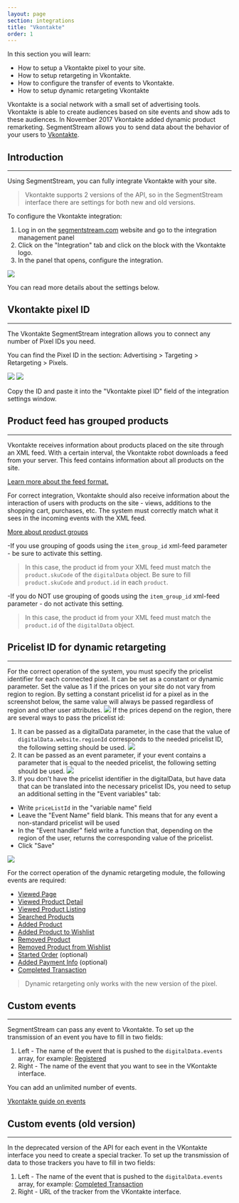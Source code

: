 ```yaml
---
layout: page
section: integrations
title: "Vkontakte"
order: 1
---
```


In this section you will learn:
* How to setup a Vkontakte pixel to your site.
* How to setup retargeting in Vkontakte.
* How to configure the transfer of events to Vkontakte.
* How to setup dynamic retargeting Vkontakte

Vkontakte is a social network with a small set of advertising tools. Vkontakte is able to create audiences based on site events and show ads to these audiences. In November 2017 Vkontakte added dynamic product remarketing. SegmentStream allows you to send data about the behavior of your users to [Vkontakte](https://vk.com/dev/manuals).

## Introduction
------
Using SegmentStream, you can fully integrate Vkontakte with your site.

>Vkontakte supports 2 versions of the API, so in the SegmentStream interface there are settings for both new and old versions.

To configure the Vkontakte integration:
1. Log in on the [segmentstream.com](https://admin.segmentstream.com/) website and go to the integration management panel
2. Click on the "Integration" tab and click on the block with the Vkontakte logo.
3. In the panel that opens, configure the integration.

![](/img/integrations.vkontakte.settings.png)

You can read more details about the settings below.

## Vkontakte pixel ID
------
The Vkontakte SegmentStream integration allows you to connect any number of Pixel IDs you need.

You can find the Pixel ID in the section: Advertising > Targeting > Retargeting > Pixels.

![](/img/integrations.vkontakte.2.png)
![](/img/integrations.vkontakte.3.png)

Copy the ID and paste it into the "Vkontakte pixel ID" field of the integration settings window.

## Product feed has grouped products
------
Vkontakte receives information about products placed on the site through an XML feed. With a certain interval, the Vkontakte robot downloads a feed from your server. This feed contains information about all products on the site.

[Learn more about the feed format.](https://support.google.com/merchants/answer/7052112)

For correct integration, Vkontakte should also receive information about the interaction of users with products on the site - views, additions to the shopping cart, purchases, etc. The system must correctly match what it sees in the incoming events with the XML feed.

[More about product groups](https://support.google.com/merchants/answer/6324507)

-If you use grouping of goods using the `item_group_id` xml-feed parameter - be sure to activate this setting.
  >In this case, the product id from your XML feed must match the `product.skuCode` of the `digitalData` object. Be sure to fill `product.skuCode` and `product.id` in each `product`.

 -If you do NOT use grouping of goods using the `item_group_id` xml-feed parameter - do not activate this setting.
  >In this case, the product id from your XML feed must match the `product.id` of the `digitalData` object.


## Pricelist ID for dynamic retargeting
------

For the correct operation of the system, you must specify the pricelist identifier for each connected pixel. It can be set as a constant or dynamic parameter. Set the value as 1 if the prices on your site do not vary from region to region.
By setting a constant pricelist id for a pixel as in the screenshot below, the same value will always be passed regardless of region and other user attributes.
![](/img/integrations.vkontakte.constantPricelist.png)
If the prices depend on the region, there are several ways to pass the pricelist id:
1. It can be passed as a digitalData parameter, in the case that the value of `digitalData.website.regionId` corresponds to the needed pricelist ID, the following setting should be used.
![](/img/integrations.vkontakte.digitalDataPricelist.png)
2. It can be passed as an event parameter, if your event contains a parameter that is equal to the needed pricelist, the following setting should be used.
![](/img/integrations.vkontakte.eventPricelist.png)
3. If you don't have the pricelist identifier in the digitalData, but have data that can be translated into the necessary pricelist IDs, you need to setup an additional setting in the "Event variables" tab:
 - Write `priceListId` in the "variable name" field
 - Leave the "Event Name" field blank. This means that for any event a non-standard pricelist will be used
 - In the "Event handler" field write a function that, depending on the region of the user, returns the corresponding value of the pricelist.
 - Click "Save"

 ![](/img/integrations.vkontakte.customPricelist.png)

For the correct operation of the dynamic retargeting module, the following events are required:
* [Viewed Page](/events/viewed-page)
* [Viewed Product Detail](/events/viewed-product-detail)
* [Viewed Product Listing](/events/viewed-product-listing)
* [Searched Products](/events/searched-products)
* [Added Product](/events/added-product)
* [Added Product to Wishlist](/events/added-product-to-wishlist)
* [Removed Product](/events/removed-product)
* [Removed Product from Wishlist](/events/removed-product-from-wishlist)
* [Started Order](/events/started-order) (optional)
* [Added Payment Info](/events/added-payment-info) (optional)
* [Completed Transaction](/events/completed-transaction)

>Dynamic retargeting only works with the new version of the pixel.

## Custom events
------
SegmentStream can pass any event to Vkontakte.
To set up the transmission of an event you have to fill in two fields:
1. Left - The name of the event that is pushed to the `digitalData.events` array, for example: [Registered](/events/registered)
2. Right - The name of the event that you want to see in the VKontakte interface.

You can add an unlimited number of events.

[Vkontakte guide on events](https://vk.com/support?act=home_ads&union_id=1602826263)

## Custom events (old version)
------
In the deprecated version of the API for each event in the VKontakte interface you need to create a special tracker.
To set up the transmission of data to those trackers you have to fill in two fields:
1. Left - The name of the event that is pushed to the `digitalData.events` array, for example: [Completed Transaction](/events/completed-transaction)
2. Right - URL of the tracker from the VKontakte interface.

